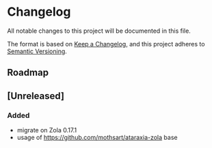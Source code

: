 # Changelog

All notable changes to this project will be documented in this file.

The format is based on [Keep a Changelog](https://keepachangelog.com/en/1.0.0/),
and this project adheres to [Semantic Versioning](https://semver.org/spec/v2.0.0.html).

## Roadmap

## [Unreleased]

### Added

- migrate on Zola 0.17.1
- usage of https://github.com/mothsart/ataraxia-zola base

